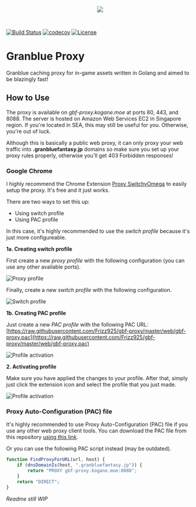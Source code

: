 <br>
<p align="center"><img src="https://raw.githubusercontent.com/Frizz925/gbf-proxy/master/res/architecture-rev2.png"></p>
<br>

[![Build Status](https://travis-ci.org/Frizz925/gbf-proxy.svg?branch=master)](https://travis-ci.org/Frizz925/gbf-proxy)
[![codecov](https://codecov.io/gh/Frizz925/gbf-proxy/branch/master/graph/badge.svg)](https://codecov.io/gh/Frizz925/gbf-proxy)
[![License](https://img.shields.io/github/license/Frizz925/gbf-proxy.svg?style=flat)](https://github.com/Frizz925/gbf-proxy/blob/master/LICENSE)

# Granblue Proxy
Granblue caching proxy for in-game assets written in Golang and aimed to be blazingly fast!

## How to Use
The proxy is available on *gbf-proxy.kogane.moe* at ports 80, 443, and 8088. The server is hosted on Amazon Web Services EC2 in Singapore region. If you're located in SEA, this may still be useful for you. Otherwise, you're out of luck.

Although this is basically a public web proxy, it can only proxy your web traffic into **.granbluefantasy.jp** domains so make sure you set up your proxy rules properly, otherwise you'll get 403 Forbidden responses!

### Google Chrome
I highly recommend the Chrome Extension [Proxy SwitchyOmega](https://chrome.google.com/webstore/detail/proxy-switchyomega/padekgcemlokbadohgkifijomclgjgif?hl=en) to easily setup the proxy. It's free and it just works.

There are two ways to set this up:
- Using switch profile
- Using PAC profile

In this case, it's highly recommended to use the *switch profile* because it's just more configureable.

**1a. Creating switch profile**

First create a new *proxy profile* with the following configuration (you can use any other available ports).

![Proxy profile](https://raw.githubusercontent.com/Frizz925/gbf-proxy/master/res/proxyswitch-1.png)

Finally, create a new *switch profile* with the following configuration.

![Switch profile](https://raw.githubusercontent.com/Frizz925/gbf-proxy/master/res/proxyswitch-2.png)

**1b. Creating PAC profile**

Just create a new *PAC profile* with the following PAC URL: [https://raw.githubusercontent.com/Frizz925/gbf-proxy/master/web/gbf-proxy.pac](https://raw.githubusercontent.com/Frizz925/gbf-proxy/master/web/gbf-proxy.pac)

![Profile activation](https://raw.githubusercontent.com/Frizz925/gbf-proxy/master/res/proxyswitch-3.png)

**2. Activating profile**

Make sure you have applied the changes to your profile. After that, simply just click the extension icon and select the profile that you just made.

![Profile activation](https://raw.githubusercontent.com/Frizz925/gbf-proxy/master/res/proxyswitch-4.png)

### Proxy Auto-Configuration (PAC) file
It's highly recommended to use Proxy Auto-Configuration (PAC) file if you use any other web proxy client tools. You can download the PAC file from this repository [using this link](https://raw.githubusercontent.com/Frizz925/gbf-proxy/master/web/gbf-proxy.pac).

Or you can use the following PAC script instead (may be outdated).
```js
function FindProxyForURL(url, host) {
    if (dnsDomainIs(host, ".granbluefantasy.jp")) {
        return "PROXY gbf-proxy.kogane.moe:8088";
    }
    return "DIRECT";
}
```

*Readme still WIP*
